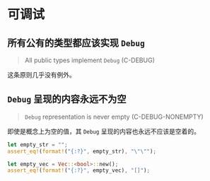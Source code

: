# 可调试


<a id="c-debug"></a>
## 所有公有的类型都应该实现 `Debug` 

> All public types implement `Debug` (C-DEBUG)

这条原则几乎没有例外。


<a id="c-debug-nonempty"></a>
## `Debug` 呈现的内容永远不为空 

> `Debug` representation is never empty (C-DEBUG-NONEMPTY)

即使是概念上为空的值，其 `Debug` 呈现的内容也永远不应该是空着的。

```rust
let empty_str = "";
assert_eq!(format!("{:?}", empty_str), "\"\"");

let empty_vec = Vec::<bool>::new();
assert_eq!(format!("{:?}", empty_vec), "[]");
```

